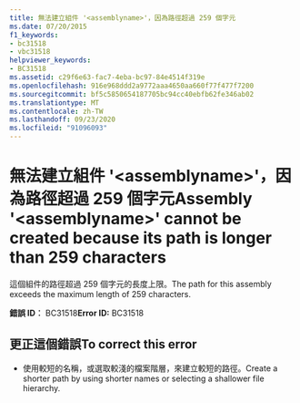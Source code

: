 ```yaml
---
title: 無法建立組件 '<assemblyname>'，因為路徑超過 259 個字元
ms.date: 07/20/2015
f1_keywords:
- bc31518
- vbc31518
helpviewer_keywords:
- BC31518
ms.assetid: c29f6e63-fac7-4eba-bc97-84e4514f319e
ms.openlocfilehash: 916e968ddd2a9772aaa4650aa660f77f477f7200
ms.sourcegitcommit: bf5c5850654187705bc94cc40ebfb62fe346ab02
ms.translationtype: MT
ms.contentlocale: zh-TW
ms.lasthandoff: 09/23/2020
ms.locfileid: "91096093"
---
```

# <a name="assembly-assemblyname-cannot-be-created-because-its-path-is-longer-than-259-characters"></a><span data-ttu-id="d8253-102">無法建立組件 '\<assemblyname>'，因為路徑超過 259 個字元</span><span class="sxs-lookup"><span data-stu-id="d8253-102">Assembly '\<assemblyname>' cannot be created because its path is longer than 259 characters</span></span>

<span data-ttu-id="d8253-103">這個組件的路徑超過 259 個字元的長度上限。</span><span class="sxs-lookup"><span data-stu-id="d8253-103">The path for this assembly exceeds the maximum length of 259 characters.</span></span>  
  
 <span data-ttu-id="d8253-104">**錯誤 ID︰** BC31518</span><span class="sxs-lookup"><span data-stu-id="d8253-104">**Error ID:** BC31518</span></span>  
  
## <a name="to-correct-this-error"></a><span data-ttu-id="d8253-105">更正這個錯誤</span><span class="sxs-lookup"><span data-stu-id="d8253-105">To correct this error</span></span>  
  
- <span data-ttu-id="d8253-106">使用較短的名稱，或選取較淺的檔案階層，來建立較短的路徑。</span><span class="sxs-lookup"><span data-stu-id="d8253-106">Create a shorter path by using shorter names or selecting a shallower file hierarchy.</span></span>
